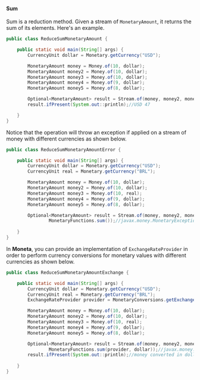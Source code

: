 #### Sum
Sum is a reduction method. Given a stream of `MonetaryAmount`, it returns the sum of its elements. Here's an example. 

```java
public class ReduceSumMonetaryAmount {

    public static void main(String[] args) {
        CurrencyUnit dollar = Monetary.getCurrency("USD");

        MonetaryAmount money = Money.of(10, dollar);
        MonetaryAmount money2 = Money.of(10, dollar);
        MonetaryAmount money3 = Money.of(10, dollar);
        MonetaryAmount money4 = Money.of(9, dollar);
        MonetaryAmount money5 = Money.of(8, dollar);

        Optional<MonetaryAmount> result = Stream.of(money, money2, money3, money4, money5).reduce(MonetaryFunctions.sum());
        result.ifPresent(System.out::println);//USD 47

    }
}
```
Notice that the operation will throw an exception if applied on a stream of money with different currencies as shown below.   
```java
public class ReduceSumMonetaryAmountError {

    public static void main(String[] args) {
        CurrencyUnit dollar = Monetary.getCurrency("USD");
        CurrencyUnit real = Monetary.getCurrency("BRL");

        MonetaryAmount money = Money.of(10, dollar);
        MonetaryAmount money2 = Money.of(10, dollar);
        MonetaryAmount money3 = Money.of(10, real);
        MonetaryAmount money4 = Money.of(9, dollar);
        MonetaryAmount money5 = Money.of(8, dollar);

        Optional<MonetaryAmount> result = Stream.of(money, money2, money3, money4, money5).reduce(
                MonetaryFunctions.sum());//javax.money.MonetaryException: Currency mismatch: BRL/USD
        
    }
}
```
In **Moneta**, you can provide an implementation of `ExchangeRateProvider` in order to perform currency conversions for monetary values  with different currencies as shown below. 
```java
public class ReduceSumMonetaryAmountExchange {

    public static void main(String[] args) {
        CurrencyUnit dollar = Monetary.getCurrency("USD");
        CurrencyUnit real = Monetary.getCurrency("BRL");
        ExchangeRateProvider provider = MonetaryConversions.getExchangeRateProvider(ExchangeRateType.IMF);

        MonetaryAmount money = Money.of(10, dollar);
        MonetaryAmount money2 = Money.of(10, dollar);
        MonetaryAmount money3 = Money.of(10, real);
        MonetaryAmount money4 = Money.of(9, dollar);
        MonetaryAmount money5 = Money.of(8, dollar);

        Optional<MonetaryAmount> result = Stream.of(money, money2, money3, money4, money5).reduce(
                MonetaryFunctions.sum(provider, dollar));//javax.money.MonetaryException: Currency mismatch: BRL/USD
        result.ifPresent(System.out::println);//money converted in dollar
        
    }
}
```
